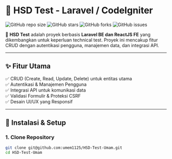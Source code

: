 # 🚀 HSD Test - Laravel / CodeIgniter

![GitHub repo size](https://img.shields.io/github/repo-size/umem1125/HSD-Test-Umam)
![GitHub stars](https://img.shields.io/github/stars/umem1125/HSD-Test-Umam?style=social)
![GitHub forks](https://img.shields.io/github/forks/umem1125/HSD-Test-Umam?style=social)
![GitHub issues](https://img.shields.io/github/issues/umem1125/HSD-Test-Umam)

📌 **HSD Test** adalah proyek berbasis **Laravel BE dan ReactJS FE** yang dikembangkan untuk keperluan technical test. Proyek ini mencakup fitur CRUD dengan autentikasi pengguna, manajemen data, dan integrasi API.

---

## ✨ **Fitur Utama**
✅ CRUD (Create, Read, Update, Delete) untuk entitas utama  
✅ Autentikasi & Manajemen Pengguna  
✅ Integrasi API untuk komunikasi data  
✅ Validasi Formulir & Proteksi CSRF  
✅ Desain UI/UX yang Responsif  

---

## 🔧 **Instalasi & Setup**
### **1. Clone Repository**
```sh
git clone git@github.com:umem1125/HSD-Test-Umam.git
cd HSD-Test-Umam
